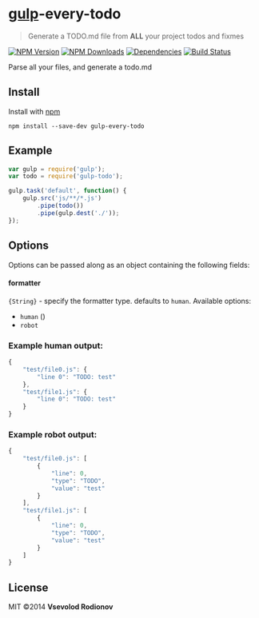 # [gulp](https://github.com/wearefractal/gulp)-every-todo
> Generate a TODO.md file from **ALL** your project todos and fixmes

[![NPM Version](http://img.shields.io/npm/v/gulp-todo.svg)](https://npmjs.org/package/gulp-every-todo)
[![NPM Downloads](http://img.shields.io/npm/dm/gulp-todo.svg)](https://npmjs.org/package/gulp-every-todo)
[![Dependencies](http://img.shields.io/gemnasium/Jabher/gulp-todo.svg)](https://gemnasium.com/Jabher/gulp-todo)
[![Build Status](http://img.shields.io/travis/Jabher/gulp-todo.svg)](https://travis-ci.org/Jabher/gulp-todo)

Parse all your files, and generate a todo.md

## Install

Install with [npm](https://npmjs.org/package/gulp-every-todo)

```
npm install --save-dev gulp-every-todo
```

## Example

```js
var gulp = require('gulp');
var todo = require('gulp-todo');

gulp.task('default', function() {
    gulp.src('js/**/*.js')
        .pipe(todo())
        .pipe(gulp.dest('./'));
});
```

## Options

Options can be passed along as an object containing the following fields:

#### formatter

`{String}` - specify the formatter type. defaults to `human`.
Available options:
+ `human` ()
+ `robot`

### Example human output:

```js
{
    "test/file0.js": {
        "line 0": "TODO: test"
    },
    "test/file1.js": {
        "line 0": "TODO: test"
    }
}
```
### Example robot output:

```js
{
    "test/file0.js": [
        {
            "line": 0,
            "type": "TODO",
            "value": "test"
        }
    ],
    "test/file1.js": [
        {
            "line": 0,
            "type": "TODO",
            "value": "test"
        }
    ]
}
```

## License

MIT ©2014 **Vsevolod Rodionov**
